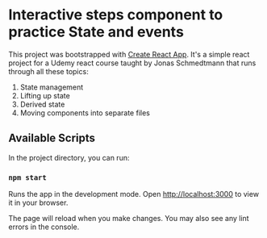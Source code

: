 # Interactive steps component to practice State and events 

This project was bootstrapped with [Create React App](https://github.com/facebook/create-react-app). It's a simple react project for a Udemy react course taught by Jonas Schmedtmann that runs through all these topics:

1. State management
2. Lifting up state
3. Derived state
4. Moving components into separate files


## Available Scripts

In the project directory, you can run:

### `npm start`

Runs the app in the development mode.
Open [http://localhost:3000](http://localhost:3000) to view it in your browser.

The page will reload when you make changes.
You may also see any lint errors in the console.